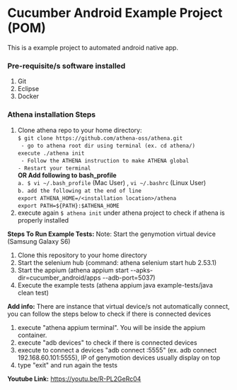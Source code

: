 # Cucumber Android Example Project (POM)
This is a example project to automated android native app. 

### Pre-requisite/s software installed
1. Git
2. Eclipse
3. Docker

### Athena installation Steps
1. Clone athena repo to your home directory: <br>
```$ git clone https://github.com/athena-oss/athena.git``` <br>
``` - go to athena root dir using terminal (ex. cd athena/)``` <br>
``` execute ./athena init ``` <br>
``` - Follow the ATHENA instruction to make ATHENA global``` <br>
``` - Restart your terminal ``` <br>
<b>OR Add following to bash_profile</b><br>
```a. $ vi ~/.bash_profile``` (Mac User) , ```vi ~/.bashrc``` (Linux User) <br>
```b. add the following at the end of line``` <br>
      ```export ATHENA_HOME=/<installation location>/athena``` <br>
      ```export PATH=${PATH}:$ATHENA_HOME```
2. execute again ```$ athena init``` under athena project to check if athena is properly installed

<b>Steps To Run Example Tests:</b>
Note: Start the genymotion virtual device (Samsung Galaxy S6)
1. Clone this repository to your home directory
2. Start the selenium hub (command: athena selenium start hub 2.53.1)
3. Start the appium (athena appium start --apks-dir=cucumber_android/apps --adb-port=5037)
4. Execute the example tests (athena appium java example-tests/java clean test)

<b>Add info:</b> There are instance that virtual device/s not automatically connect, you can follow the steps below to check if there is connected devices
1. execute "athena appium terminal". You will be inside the appium container.
2. execute "adb devices" to check if there is connected devices
3. execute to connect a devices "adb connect <IP of Genymotion> :5555" (ex. adb connect 192.168.60.101:5555), IP of genymotion devices usually display on top
4. type "exit" and run again the tests
  
<b>Youtube Link:</b> https://youtu.be/R-PL2GeRc04
